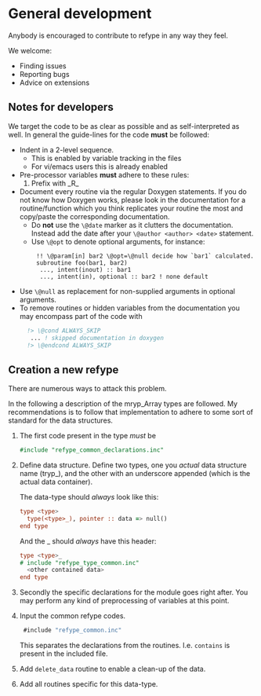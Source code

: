 
# General development

Anybody is encouraged to contribute to refype in any way they feel.

We welcome:

- Finding issues
- Reporting bugs
- Advice on extensions


## Notes for developers

We target the code to be as clear as possible and as self-interpreted as well.
In general the guide-lines for the code __must__ be followed:

- Indent in a 2-level sequence.
  - This is enabled by variable tracking in the files
  - For vi/emacs users this is already enabled
- Pre-processor variables __must__ adhere to these rules:
  1. Prefix with \_R\_
- Document every routine via the regular Doxygen statements.
  If you do not know how Doxygen works, please look in the documentation
  for a routine/function which you think replicates your routine the most
  and copy/paste the corresponding documentation.
  - Do __not__ use the `\@date` marker as it clutters the documentation.
    Instead add the date after your `\@author <author> <date>` statement.
  - Use `\@opt` to denote optional arguments, for instance:

~~~{.f90}
		!! \@param[in] bar2 \@opt=\@null decide how `bar1` calculated.
		subroutine foo(bar1, bar2)
		 ..., intent(inout) :: bar1
		 ..., intent(in), optional :: bar2 ! none default
~~~

	   
  - Use `\@null` as replacement for non-supplied arguments in optional
	arguments.
  - To remove routines or hidden variables from the documentation you may
    encompass part of the code with
    ```fortran
	  !> \@cond ALWAYS_SKIP
       ... ! skipped documentation in doxygen
      !> \@endcond ALWAYS_SKIP
    ```

## Creation a new refype

There are numerous ways to attack this problem.

In the following a description of the mryp_Array types are followed.
My recommendations is to follow that implementation to adhere to
some sort of standard for the data structures.

1. The first code present in the type _must_ be
   ```fortran
   #include "refype_common_declarations.inc"
   ```

2. Define data structure.
   Define two types, one you _actual_ data structure name (tryp\_<Array1D>),
   and the other with an underscore appended (which is the actual
   data container).
   
   The data-type should _always_ look like this:
   ```fortran
   type <type>
     type(<type>_), pointer :: data => null()
   end type
   ```
   And the <type>\_ should _always_ have this header:
   ```fortran
   type <type>_
   # include "refype_type_common.inc"
     <other contained data>
   end type
   ```

3. Secondly the specific declarations for the module goes right after.
   You may perform any kind of preprocessing of variables at this point.

4. Input the common refype codes.
   ```fortran
    #include "refype_common.inc"
   ```
   This separates the declarations from the routines. I.e. `contains`
   is present in the included file.

5. Add `delete_data` routine to enable a clean-up of the data.

6. Add all routines specific for this data-type.


